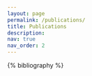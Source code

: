 ```yaml
---
layout: page
permalink: /publications/
title: Publications
description:
nav: true
nav_order: 2
---
```


<div class="publications">

{% bibliography %}

</div>
